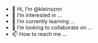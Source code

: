 - 👋 Hi, I’m @kleinsznn
- 👀 I’m interested in ...
- 🌱 I’m currently learning ...
- 💞️ I’m looking to collaborate on ...
- 📫 How to reach me ...

<!---
kleinsznn/kleinsznn is a ✨ special ✨ repository because its `README.md` (this file) appears on your GitHub profile.
You can click the Preview link to take a look at your changes.
--->
